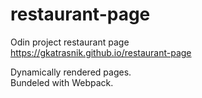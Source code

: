 # restaurant-page

Odin project restaurant page\
https://gkatrasnik.github.io/restaurant-page

Dynamically rendered pages.\
Bundeled with Webpack.
